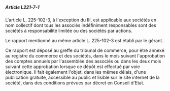 ##### Article L221-7-1

L'article L. 225-102-3, à l'exception du III, est applicable aux sociétés en nom collectif dont tous les associés indéfiniment responsables sont des sociétés à responsabilité limitée ou des sociétés par actions.

Le rapport mentionné au même article L. 225-102-3 est établi par le gérant.

Ce rapport est déposé au greffe du tribunal de commerce, pour être annexé au registre du commerce et des sociétés, dans le mois suivant l'approbation des comptes annuels par l'assemblée des associés ou dans les deux mois suivant cette approbation lorsque ce dépôt est effectué par voie électronique. Il fait également l'objet, dans les mêmes délais, d'une publication gratuite, accessible au public et lisible sur le site internet de la société, dans des conditions prévues par décret en Conseil d'Etat.


